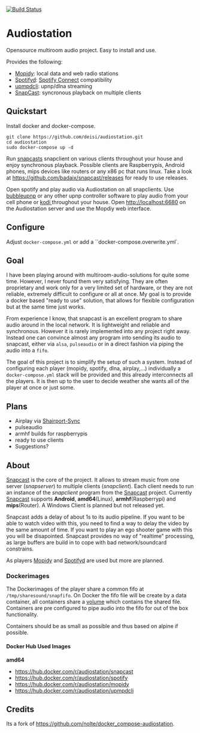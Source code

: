 [![Build Status](https://travis-ci.org/deisi/audiostation.svg?branch=master)](https://travis-ci.org/deisi/audiostation)

# Audiostation

Opensource multiroom audio project. Easy to install and use.

Provides the following:
- [Mopidy](https://www.mopidy.com/): local data and web radio stations
- [Spotifyd](https://github.com/Spotifyd/spotifyd): [Spotify
Connect](https://www.spotify.com/de/connect/) compatibility
- [upmpdcli](https://www.lesbonscomptes.com/upmpdcli/): upnp/dlna streaming
- [SnapCast](https://github.com/badaix/snapcast): syncronous playback on multiple clients

## Quickstart
Install docker and docker-compose.
```
git clone https://github.com/deisi/audiostation.git
cd audiostation
sudo docker-compose up -d
```

Run [snapcasts](https://github.com/badaix/snapcast) snapclient on various
clients throughout your house and enjoy synchronous playback. Possible clients
are Raspberrypis, Android phones, mips devices like routers or any x86 pc that
runs linux. Take a look at https://github.com/badaix/snapcast/releases for ready
to use releases.

Open spotify and play audio via Audiostation on all snapclients. Use
[bubbleupnp](https://play.google.com/store/apps/details?id=com.bubblesoft.android.bubbleupnp&hl=de)
or any other upnp controller software to play audio from your cell phone or [
kodi ](https://kodi.tv/) throughout your house. Open
[http://localhost:6680](http://localhost:6680) on the Audiostation server and
use the Mopdiy web interface.

## Configure
Adjust `docker-compose.yml` or add a ``docker-compose.overwrite.yml`.

## Goal

I have been playing around with multiroom-audio-solutions for quite some time.
However, I never found them very satisfying. They are often proprietary and work
only for a very limited set of hardware, or they are not reliable, extremely
difficult to configure or all at once. My goal is to provide a docker based
"ready to use" solution, that allows for flexible configuration but at the same
time just works. 

From experience I know, that snapcast is an excellent program to share audio
around in the local network. It is lightweight and reliable and synchronous.
However it is rarely implemented into any project right away. Instead one can
convince almost any program into sending its audio to snapcast, either via
`alsa`, `pulseaudio` or in a direct fashion via piping the audio into a `fifo`.

The goal of this project is to simplify the setup of such a system. Instead of
configuring each player (mopidy, spotify, dlna, airplay,...) individually a
`docker-compose.yml` stack will be provided and this already interconnects all
the players. It is then up to the user to decide weather she wants all of the
player at once or just some.

## Plans

- Airplay via [Shairport-Sync](https://github.com/mikebrady/shairport-sync) 
- pulseaudio
- armhf builds for raspberrypis
- ready to use clients
- Suggestions?


## About

[Snapcast](https://github.com/badaix/snapcast) is the core of the
project. It allows to stream music from one server (*snapserver*) to multiple
clients (*snapclient*). Each client needs to run an instance of the *snapclient*
program from the [Snapcast](https://github.com/badaix/snapcast) project.
Currently [Snapcast](https://github.com/badaix/snapcasst) supports **Android**,
**amd64**(Linux), **armhf**(Raspberrypi) and **mips**(Router). A Windows Client
is planned but not released yet.

Snapcast adds a delay of about 1s to its audio pipeline. If you want to be able
to watch video with this, you need to find a way to delay the video by the same
amount of time. If you want to play an ego shooter game with this you will be
disapointed. Snapcast provides no way of "realtime" processing, as large buffers
are build in to cope with bad network/soundcard constrains.

As players [Mopidy](https://www.mopidy.com/) and
[Spotifyd](https://github.com/Spotifyd/spotifyd) are used but more are planned. 


### Dockerimages

The Dockerimages of the player share a common fifo at
`/tmp/sharesound/snapfifo`. On Docker the fifo file will be create by a data
container, all containers share a
[volume](https://docs.docker.com/compose/compose-file/#volumes) which contains
the shared file. Containers are pre configured to pipe audio into the fifo
for out of the box functionality.

Containers should be as small as possible and thus based on alpine if possible. 

#### Docker Hub Used Images

**amd64**
- https://hub.docker.com/r/audiostation/snapcast
- https://hub.docker.com/r/audiostation/spotify
- https://hub.docker.com/r/audiostation/mopidy
- https://hub.docker.com/r/audiostation/upmpdcli


## Credits
Its a fork of https://github.com/nolte/docker_compose-audiostation.
